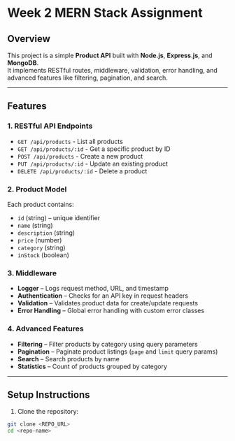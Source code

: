 # Week 2 MERN Stack Assignment

## Overview
This project is a simple **Product API** built with **Node.js**, **Express.js**, and **MongoDB**.  
It implements RESTful routes, middleware, validation, error handling, and advanced features like filtering, pagination, and search.

---

## Features

### 1. RESTful API Endpoints
- `GET /api/products` - List all products
- `GET /api/products/:id` - Get a specific product by ID
- `POST /api/products` - Create a new product
- `PUT /api/products/:id` - Update an existing product
- `DELETE /api/products/:id` - Delete a product

### 2. Product Model
Each product contains:
- `id` (string) – unique identifier
- `name` (string)
- `description` (string)
- `price` (number)
- `category` (string)
- `inStock` (boolean)

### 3. Middleware
- **Logger** – Logs request method, URL, and timestamp
- **Authentication** – Checks for an API key in request headers
- **Validation** – Validates product data for create/update requests
- **Error Handling** – Global error handling with custom error classes

### 4. Advanced Features
- **Filtering** – Filter products by category using query parameters
- **Pagination** – Paginate product listings (`page` and `limit` query params)
- **Search** – Search products by name
- **Statistics** – Count of products grouped by category

---

## Setup Instructions

1. Clone the repository:
```bash
git clone <REPO_URL>
cd <repo-name>
